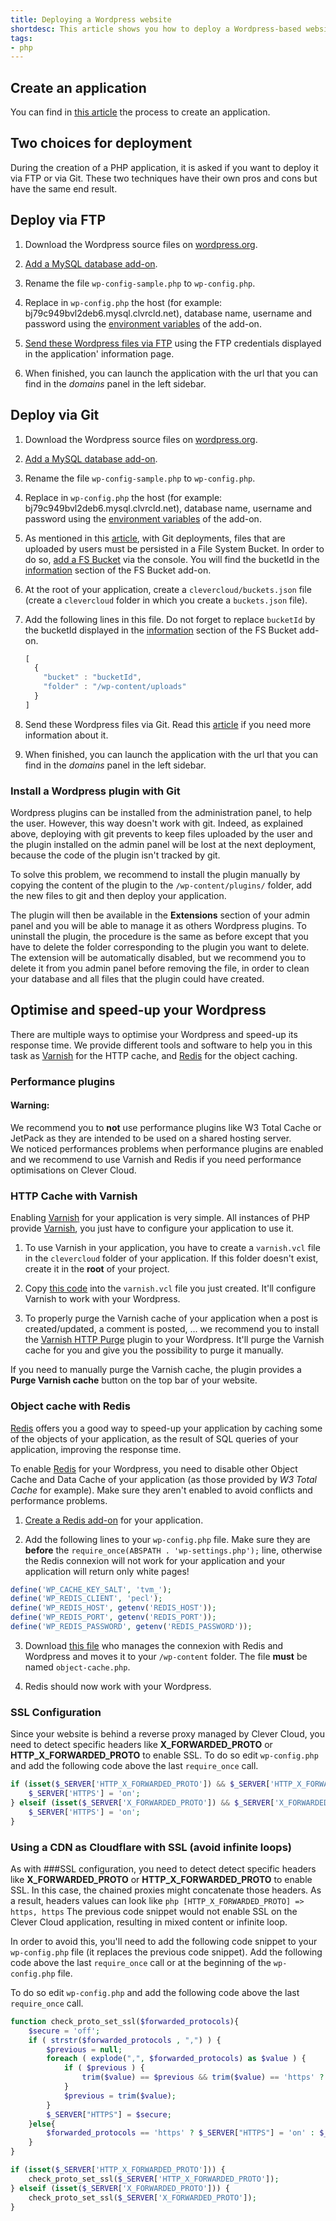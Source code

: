 ```yaml
---
title: Deploying a Wordpress website
shortdesc: This article shows you how to deploy a Wordpress-based website on Clever Cloud.
tags:
- php
---
```


## Create an application

You can find in [this article](/doc/clever-cloud-overview/add-application/#create-an-application) the process to create an
application.


## Two choices for deployment

During the creation of a PHP application, it is asked if you want to deploy it via FTP or via Git. These two techniques
have their own pros and cons but have the same end result.

## Deploy via FTP

1. Download the Wordpress source files on [wordpress.org](http://wordpress.org).

2. [Add a MySQL database add-on](/doc/addons/clever-cloud-addons/).

3. Rename the file `wp-config-sample.php` to `wp-config.php`.

4. Replace in `wp-config.php` the host (for example: bj79c949bvl2deb6.mysql.clvrcld.net), database name, username and
password using the [environment variables](/doc/admin-console/environment-variables/) of the add-on.

3. [Send these Wordpress files via FTP](/doc/clever-cloud-overview/add-application/#ftp-deployment) using the FTP
credentials displayed in the application' information page.

6. When finished, you can launch the application with the url that you can find in the *domains* panel in the left sidebar.


## Deploy via Git

1. Download the Wordpress source files on [wordpress.org](http://wordpress.org).

2. [Add a MySQL database add-on](/doc/addons/clever-cloud-addons/).

3. Rename the file `wp-config-sample.php` to `wp-config.php`.

4. Replace in `wp-config.php` the host (for example: bj79c949bvl2deb6.mysql.clvrcld.net), database name, username and
password using the [environment variables](/doc/admin-console/environment-variables/) of the add-on.

5. As mentioned in this [article](/doc/addons/fs_buckets/), with Git deployments, files that are uploaded by users must
be persisted in a File System Bucket. In order to do so, [add a FS Bucket](/doc/addons/fs_buckets/) via the console.
You will find the bucketId in the [information](/doc/addons/clever-cloud-addons/) section of the FS Bucket add-on.

6. At the root of your application, create a `clevercloud/buckets.json` file (create a `clevercloud` folder in which
you create a `buckets.json` file).

7. Add the following lines in this file. Do not forget to replace `bucketId` by the bucketId displayed in the
[information](/doc/addons/clever-cloud-addons/) section of the FS Bucket add-on.
    ```javascript
    [
      {
        "bucket" : "bucketId",
        "folder" : "/wp-content/uploads"
      }
    ]
    ```

8. Send these Wordpress files via Git. Read this [article](/doc/clever-cloud-overview/add-application/#git-deployment)
if you need more information about it.

9. When finished, you can launch the application with the url that you can find in the *domains* panel in the left sidebar.


### Install a Wordpress plugin with Git

Wordpress plugins can be installed from the administration panel, to help the user. However, this way doesn't work with
git. Indeed, as explained above, deploying with git prevents to keep files uploaded by the user and the plugin installed
on the admin panel will be lost at the next deployment, because the code of the plugin isn't tracked by git.

To solve this problem, we recommend to install the plugin manually by copying the content of the plugin to the
`/wp-content/plugins/` folder, add the new files to git and then deploy your application.

The plugin will then be available in the **Extensions** section of your admin panel and you will be able to manage it
as others Wordpress plugins. To uninstall the plugin, the procedure is the same as before except that you have to delete
the folder corresponding to the plugin you want to delete. The extension will be automatically disabled, but we recommend
you to delete it from you admin panel before removing the file, in order to clean your database and all files that the
plugin could have created.


## Optimise and speed-up your Wordpress

There are multiple ways to optimise your Wordpress and speed-up its response time.
We provide different tools and software to help you in this task as [Varnish](/doc/php/varnish/) for the HTTP cache,
and [Redis](/doc/addons/redis/) for the object caching.


### Performance plugins

<div class="alert alert-hot-problems">
<h4>Warning:</h4>
 <p>We recommend you to <strong>not</strong> use performance plugins like W3 Total Cache or JetPack as they are
 intended to be used on a shared hosting server.<br />
 We noticed performances problems when performance plugins are enabled and we recommend to use Varnish and Redis
 if you need performance optimisations on Clever Cloud.</p>
</div>


### HTTP Cache with Varnish

Enabling [Varnish](/doc/tools/varnish/) for your application is very simple. All instances of PHP provide
[Varnish](/doc/tools/varnish/), you just have to configure your application to use it.

1. To use Varnish in your application, you have to create a `varnish.vcl` file in the `clevercloud` folder of
your application. If this folder doesn't exist, create it in the **root** of your project.

2. Copy [this code](https://raw.githubusercontent.com/CleverCloud/varnish-examples/master/wordpress.vcl) into the
`varnish.vcl` file you just created. It'll configure Varnish to work with your Wordpress.

3. To properly purge the Varnish cache of your application when a post is created/updated, a comment is posted, ...
we recommend you to install the [Varnish HTTP Purge](https://wordpress.org/plugins/varnish-http-purge/) plugin to
your Wordpress. It'll purge the Varnish cache for you and give you the possibility to purge it manually.

If you need to manually purge the Varnish cache, the plugin provides a **Purge Varnish cache** button on the top bar
of your website.


### Object cache with Redis

[Redis](/doc/addons/redis/) offers you a good way to speed-up your application by caching some of the objects of your
application, as the result of SQL queries of your application, improving the response time.

To enable [Redis](/doc/addons/redis/) for your Wordpress, you need to disable other Object Cache and Data Cache of your
application (as those provided by *W3 Total Cache* for example). Make sure they aren't enabled to avoid conflicts and
performance problems.

1. [Create a Redis add-on](/doc/addons/clever-cloud-addons/) for your application.

2. Add the following lines to your `wp-config.php` file. Make sure they are **before** the
`require_once(ABSPATH . 'wp-settings.php');` line, otherwise the Redis connexion will not work for your application and
your application will return only white pages!
```php
define('WP_CACHE_KEY_SALT', 'tvm_');
define('WP_REDIS_CLIENT', 'pecl');
define('WP_REDIS_HOST', getenv('REDIS_HOST'));
define('WP_REDIS_PORT', getenv('REDIS_PORT'));
define('WP_REDIS_PASSWORD', getenv('REDIS_PASSWORD'));
```

3. Download [this file](http://plugins.svn.wordpress.org/redis-cache/trunk/includes/object-cache.php)
who manages the connexion with Redis and Wordpress and moves it to your `/wp-content` folder. The file **must** be named
`object-cache.php`.

4. Redis should now work with your Wordpress.

### SSL Configuration

Since your website is behind a reverse proxy managed by Clever Cloud, you need to detect specific headers like **X_FORWARDED_PROTO** or **HTTP_X_FORWARDED_PROTO** to enable SSL. To do so edit `wp-config.php` and add the following code above the last `require_once` call.
```php
if (isset($_SERVER['HTTP_X_FORWARDED_PROTO']) && $_SERVER['HTTP_X_FORWARDED_PROTO'] == 'https') {
    $_SERVER['HTTPS'] = 'on';
} elseif (isset($_SERVER['X_FORWARDED_PROTO']) && $_SERVER['X_FORWARDED_PROTO'] == 'https') {
    $_SERVER['HTTPS'] = 'on';  
}
```

### Using a CDN as Cloudflare with SSL (avoid infinite loops)

As with ###SSL configuration, you need to detect detect specific headers like **X_FORWARDED_PROTO** or **HTTP_X_FORWARDED_PROTO** to enable SSL. In this case, the chained proxies might concatenate those headers. As a result, headers values can look like 
```php [HTTP_X_FORWARDED_PROTO] => https, https```
The previous code snippet would not enable SSL on the Clever Cloud application, resulting in mixed content or infinite loop.

In order to avoid this, you'll need to add the following code snippet to your `wp-config.php` file (it replaces the previous code snippet). Add the following code above the last `require_once` call or at the beginning of the `wp-config.php` file.

To do so edit `wp-config.php` and add the following code above the last `require_once` call.
```php
function check_proto_set_ssl($forwarded_protocols){
	$secure = 'off';
	if ( strstr($forwarded_protocols , ",") ) {
		$previous = null;
		foreach ( explode(",", $forwarded_protocols) as $value ) {
			if ( $previous ) {
				trim($value) == $previous && trim($value) == 'https' ? $secure = 'on' : $secure = 'off';
			}
			$previous = trim($value);
		}
		$_SERVER["HTTPS"] = $secure;
	}else{
		$forwarded_protocols == 'https' ? $_SERVER["HTTPS"] = 'on' : $_SERVER["HTTPS"] = $secure = 'off';
	}
}

if (isset($_SERVER['HTTP_X_FORWARDED_PROTO'])) {
	check_proto_set_ssl($_SERVER['HTTP_X_FORWARDED_PROTO']);
} elseif (isset($_SERVER['X_FORWARDED_PROTO'])) {
	check_proto_set_ssl($_SERVER['X_FORWARDED_PROTO']);
}
```
